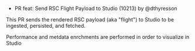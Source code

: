 - PR feat: Send RSC Flight Payload to Studio (10213) by @dthyresson

This PR sends the rendered RSC payload (aka "flight") to Studio to be ingested, persisted, and fetched.

Performance and metdata enrchments are performed in order to visualize in Studio
